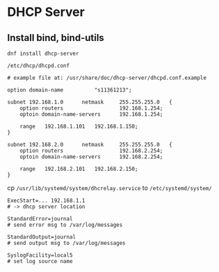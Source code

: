 # DHCP Server
## Install bind, bind-utils
`dnf install dhcp-server`  

`/etc/dhcp/dhcpd.conf`  
```
# example file at: /usr/share/doc/dhcp-server/dhcpd.conf.example

option domain-name          "s11361213";

subnet 192.168.1.0      netmask     255.255.255.0   {
    option routers                  192.168.1.254;
    optoin domain-name-servers      192.168.1.254;

    range   192.168.1.101   192.168.1.150;
}

subnet 192.168.2.0      netmask     255.255.255.0   {
    option routers                  192.168.2.254;
    optoin domain-name-servers      192.168.2.254;

    range   192.168.2.101   192.168.2.150;
}
```

cp `/usr/lib/systemd/system/dhcrelay.service` to `/etc/systemd/system/`

```
ExecStart=... 192.168.1.1
# -> dhcp server location

StandardError=journal
# send error msg to /var/log/messages

StandardOutput=journal
# send output msg to /var/log/messages

SyslogFacility=local5
# set log source name
```